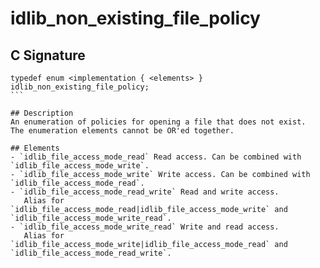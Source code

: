 # idlib_non_existing_file_policy

## C Signature
````
typedef enum <implementation { <elements> } idlib_non_existing_file_policy;
```

## Description
An enumeration of policies for opening a file that does not exist.
The enumeration elements cannot be OR'ed together.

## Elements
- `idlib_file_access_mode_read` Read access. Can be combined with `idlib_file_access_mode_write`.
- `idlib_file_access_mode_write` Write access. Can be combined with `idlib_file_access_mode_read`.
- `idlib_file_access_mode_read_write` Read and write access.
   Alias for `idlib_file_access_mode_read|idlib_file_access_mode_write` and `idlib_file_access_mode_write_read`.
- `idlib_file_access_mode_write_read` Write and read access.
   Alias for `idlib_file_access_mode_write|idlib_file_access_mode_read` and `idlib_file_access_mode_read_write`.
